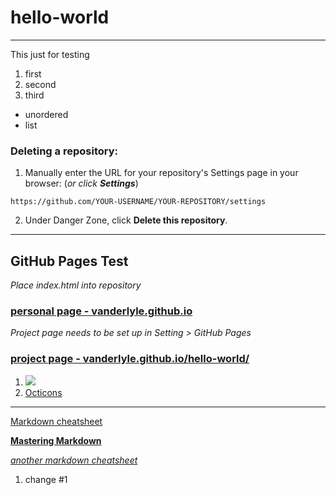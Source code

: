 # hello-world

---

This just for testing

1. first
2. second
3. third

* unordered
* list

### **Deleting a repository:**

1. Manually enter the URL for your repository's Settings page in your browser: (*or click **Settings***)
```
https://github.com/YOUR-USERNAME/YOUR-REPOSITORY/settings
```
2. Under Danger Zone, click **Delete this repository**.

---

## GitHub Pages Test

*Place index.html into repository*

### [personal page - vanderlyle.github.io](https://vanderlyle.github.io "Testpage - vanderlyle.github.io")

*Project page needs to be set up in Setting > GitHub Pages*

### [project page - vanderlyle.github.io/hello-world/](https://vanderlyle.github.io/hello-world/)

1. [![](https://img.shields.io/badge/shields.io-link-blue.svg)](https://shields.io/)
2. [Octicons](https://octicons.github.com/)

---

[Markdown cheatsheet](https://github.com/adam-p/markdown-here/wiki/Markdown-Cheatsheet)

[**Mastering Markdown**](https://guides.github.com/features/mastering-markdown/)

[*another markdown cheatsheet*](https://www.reddit.com/r/reddit.com/comments/6ewgt/reddit_markdown_primer_or_how_do_you_do_all_that/)

1. change \#1
